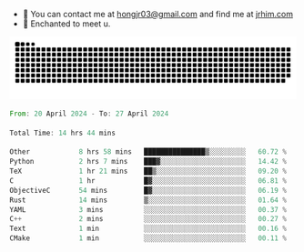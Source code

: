 - 📧 You can contact me at hongjr03@gmail.com and find me at [jrhim.com](https://jrhim.com/)
- 💜 Enchanted to meet u.

![snake_animation](https://raw.githubusercontent.com/hongjr03/hongjr03/output/github-contribution-grid-snake.svg)

<!--START_SECTION:waka-->

```rust
From: 20 April 2024 - To: 27 April 2024

Total Time: 14 hrs 44 mins

Other            8 hrs 58 mins   ███████████████▒░░░░░░░░░   60.72 %
Python           2 hrs 7 mins    ███▓░░░░░░░░░░░░░░░░░░░░░   14.42 %
TeX              1 hr 21 mins    ██▒░░░░░░░░░░░░░░░░░░░░░░   09.20 %
C                1 hr            █▓░░░░░░░░░░░░░░░░░░░░░░░   06.81 %
ObjectiveC       54 mins         █▓░░░░░░░░░░░░░░░░░░░░░░░   06.19 %
Rust             14 mins         ▒░░░░░░░░░░░░░░░░░░░░░░░░   01.64 %
YAML             3 mins          ░░░░░░░░░░░░░░░░░░░░░░░░░   00.37 %
C++              2 mins          ░░░░░░░░░░░░░░░░░░░░░░░░░   00.27 %
Text             1 min           ░░░░░░░░░░░░░░░░░░░░░░░░░   00.16 %
CMake            1 min           ░░░░░░░░░░░░░░░░░░░░░░░░░   00.11 %
```

<!--END_SECTION:waka-->
